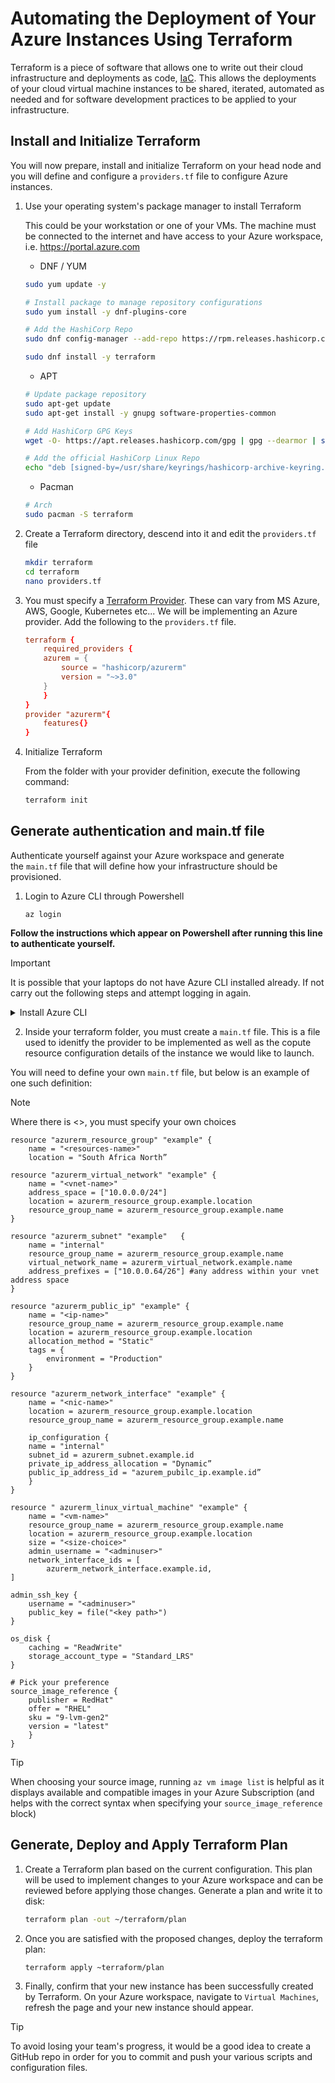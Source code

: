 # Automating the Deployment of Your Azure Instances Using Terraform

Terraform is a piece of software that allows one to write out their cloud infrastructure and deployments as code, [IaC](https://en.wikipedia.org/wiki/Infrastructure_as_code). This allows the deployments of your cloud virtual machine instances to be shared, iterated, automated as needed and for software development practices to be applied to your infrastructure.

## Install and Initialize Terraform

You will now prepare, install and initialize Terraform on your head node and you will define and configure a `providers.tf` file to configure Azure instances.

1. Use your operating system's package manager to install Terraform

   This could be your workstation or one of your VMs. The machine must be connected to the internet and have access to your Azure workspace, i.e. https://portal.azure.com 
   * DNF / YUM
   ```bash
   sudo yum update -y

   # Install package to manage repository configurations
   sudo yum install -y dnf-plugins-core

   # Add the HashiCorp Repo
   sudo dnf config-manager --add-repo https://rpm.releases.hashicorp.com/RHEL/hashicorp.repo

   sudo dnf install -y terraform
   ```
   * APT
   ```bash
   # Update package repository
   sudo apt-get update
   sudo apt-get install -y gnupg software-properties-common

   # Add HashiCorp GPG Keys
   wget -O- https://apt.releases.hashicorp.com/gpg | gpg --dearmor | sudo tee /usr/share/keyrings/hashicorp-archive-keyring.gpg

   # Add the official HashiCorp Linux Repo
   echo "deb [signed-by=/usr/share/keyrings/hashicorp-archive-keyring.gpg] https://apt.releases.hashicorp.com $(lsb_release -cs) main" | sudo tee /etc/apt/sources.list.d/hashicorp.list

   ```
   * Pacman
   ```bash
   # Arch
   sudo pacman -S terraform
   ```

1. Create a Terraform directory, descend into it and edit the `providers.tf` file

   ```bash
   mkdir terraform
   cd terraform
   nano providers.tf
   ```

1. You must specify a [Terraform Provider](https://registry.terraform.io/browse/providers).
    These can vary from MS Azure, AWS, Google, Kubernetes etc... We will be implementing an Azure provider. Add the following to the `providers.tf` file.
    ```conf
    terraform {
        required_providers {
        azurem = {
            source = "hashicorp/azurerm"
            version = "~>3.0"
        }
        }
    }
    provider "azurerm"{
        features{}
    }
    ```  
1. Initialize Terraform

   From the folder with your provider definition, execute the following command:
   ```bash
   terraform init
   ```



## Generate authentication and main.tf file

Authenticate yourself against your Azure workspace and generate the `main.tf` file that will define
how your infrastructure should be provisioned.

1. Login to Azure CLI through Powershell

   ```
   az login
   ```
<b>Follow the instructions which appear on Powershell after running this line to authenticate yourself.</b>

>[!IMPORTANT]
>It is possible that your laptops do not have Azure CLI installed already. If not carry out the following steps and attempt logging in again.

<details>
<summary>Install Azure CLI</summary>
   
1. Import Microsoft GPG key
    ```
    sudo rpm --import https://packages.microsoft.com/keys/microsoft.asc
    ```

2. Add Azure CLI repository
    ```
    sudo dnf install -y https://packages.microsoft.com/config/rhel/8/packages-microsoft-prod.rpm
    ```
3. Install Azure
    ```
    sudo dnf update -y
    sudo dnf install -y azure-cli
    ```
4. Verify Install
    ```
    az --version
    ```
After completing the above steps, you may proceed.
</details>

2. Inside your terraform folder, you must create a `main.tf` file. This is a file used to idenitfy the provider to be implemented as well as the copute resource configuration details of the instance we would like to launch.

You will need to define your own `main.tf` file, but below is an example of one such definition:
>[!NOTE]
>Where there is <>, you must specify your own choices

```
resource "azurerm_resource_group" "example" {
    name = "<resources-name>"
    location = "South Africa North”

resource "azurerm_virtual_network" "example" {
    name = "<vnet-name>"
    address_space = ["10.0.0.0/24"]
    location = azurerm_resource_group.example.location
    resource_group_name = azurerm_resource_group.example.name
}

resource "azurerm_subnet" "example"   {
    name = "internal"
    resource_group_name = azurerm_resource_group.example.name
    virtual_network_name = azurerm_virtual_network.example.name
    address_prefixes = ["10.0.0.64/26"] #any address within your vnet address space
}

resource "azurerm_public_ip" "example" {
    name = "<ip-name>"
    resource_group_name = azurerm_resource_group.example.name
    location = azurerm_resource_group.example.location
    allocation_method = "Static"
    tags = {
        environment = "Production"
    }
}

resource "azurerm_network_interface" "example" {
    name = "<nic-name>"
    location = azurerm_resource_group.example.location
    resource_group_name = azurerm_resource_group.example.name

    ip_configuration {
    name = "internal"
    subnet_id = azurerm_subnet.example.id
    private_ip_address_allocation = "Dynamic”
    public_ip_address_id = "azurem_pubilc_ip.example.id”
    }
}

resource " azurerm_linux_virtual_machine" "example" {
    name = "<vm-name>"
    resource_group_name = azurerm_resource_group.example.name
    location = azurerm_resource_group.example.location
    size = "<size-choice>"
    admin_username = "<adminuser>"
    network_interface_ids = [
        azurerm_network_interface.example.id,
]

admin_ssh_key {
    username = "<adminuser>"
    public_key = file("<key path>")
}

os_disk {
    caching = "ReadWrite"
    storage_account_type = "Standard_LRS"
}

# Pick your preference
source_image_reference {
    publisher = RedHat"
    offer = "RHEL"
    sku = "9-lvm-gen2"
    version = "latest" 
    }
}
```

>[!TIP]
>When choosing your source image, running `az vm image list` is helpful as it displays available and compatible images in your Azure Subscription (and helps with the correct syntax when specifying your `source_image_reference` block)

## Generate, Deploy and Apply Terraform Plan

1. Create a Terraform plan based on the current configuration. This plan will be used to implement changes to your Azure workspace and can be reviewed before applying those changes.
   Generate a plan and write it to disk:
   ```bash
   terraform plan -out ~/terraform/plan
   ```

2. Once you are satisfied with the proposed changes, deploy the terraform plan:
   ```bash
   terraform apply ~terraform/plan
   ```

3. Finally, confirm that your new instance has been successfully created by Terraform. On your Azure workspace, navigate to `Virtual Machines`, refresh the page and your new instance should appear.

> [!TIP]
> To avoid losing your team's progress, it would be a good idea to create a GitHub repo in order for you to commit and push your various scripts and configuration files.
